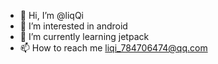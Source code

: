 - 👋 Hi, I’m @liqQi
- 👀 I’m interested in android
- 🌱 I’m currently learning jetpack
- 📫 How to reach me liqi_784706474@qq.com

<!---
liqQi/liqQi is a ✨ special ✨ repository because its `README.md` (this file) appears on your GitHub profile.
You can click the Preview link to take a look at your changes.
--->
